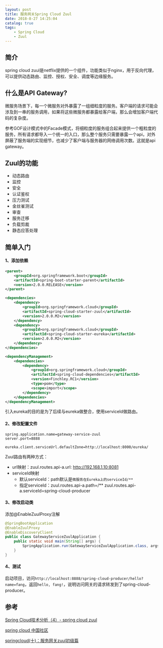 ```yaml
---
layout: post
title: 服务网关Spring Cloud Zuul    
date: 2018-8-27 14:25:04
catalog: true
tags:
    - Spring Cloud
    - Zuul
---
```


## 简介

spring cloud zuul是netflix提供的一个组件，功能类似于nginx，用于反向代理，可以提供动态路由、监控、授权、安全、调度等边缘服务。

## 什么是API Gateway?

微服务场景下，每一个微服务对外暴露了一组细粒度的服务。客户端的请求可能会涉及到一串的服务调用，如果将这些微服务都暴露给客户端，那么会增加客户端代码的复杂度。

参考GOF设计模式中的Facade模式，将细粒度的服务组合起来提供一个粗粒度的服务，所有请求都导入一个统一的入口，那么整个服务只需要暴露一个api，对外屏蔽了服务端的实现细节，也减少了客户端与服务器的网络调用次数。这就是api gateway。

## Zuul的功能

- 动态路由
- 监控
- 安全
- 认证鉴权
- 压力测试
- 金丝雀测试
- 审查
- 服务迁移
- 负载剪裁
- 静态应答处理

## 简单入门

#### 1、添加依赖

```xml
<parent>
    <groupId>org.springframework.boot</groupId>
    <artifactId>spring-boot-starter-parent</artifactId>
    <version>2.0.0.RELEASE</version>
</parent>

<dependencies>
    <dependency>
        <groupId>org.springframework.cloud</groupId>
        <artifactId>spring-cloud-starter-zuul</artifactId>
        <version>2.0.0.M2</version>
    </dependency>
    <dependency>
        <groupId>org.springframework.cloud</groupId>
        <artifactId>spring-cloud-starter-eureka</artifactId>
        <version>2.0.0.M2</version>
    </dependency>
</dependencies>

<dependencyManagement>
    <dependencies>
        <dependency>
            <groupId>org.springframework.cloud</groupId>
            <artifactId>spring-cloud-dependencies</artifactId>
            <version>Finchley.RC1</version>
            <type>pom</type>
            <scope>import</scope>
        </dependency>
    </dependencies>
</dependencyManagement>
```

引入eureka的目的是为了后续与eureka做整合，使用serviceId做路由。

#### 2、修改配置文件

```properties
spring.application.name=gateway-service-zuul
server.port=8888

eureka.client.serviceUrl.defaultZone=http://localhost:8000/eureka/
```

Zuul路由有两种方式：
- url映射：zuul.routes.api-a.url: http://192.168.1.10:8081
- serviceId映射
  - 默认serviceId：path默认是`微服务在Eureka上的serviceId/**`
  - 指定serviceId：zuul.routes.api-a.path=/**
zuul.routes.api-a.serviceId=spring-cloud-producer

#### 3、修改启动类

添加@EnableZuulProxy注解

```java
@SpringBootApplication
@EnableZuulProxy
@EnableDiscoveryClient
public class GatewayServiceZuulApplication {
    public static void main(String[] args) {
        SpringApplication.run(GatewayServiceZuulApplication.class, args);
    }
}
```

#### 4、测试

启动项目，访问`http://localhost:8888/spring-cloud-producer/hello?name=fang`，返回`hello, fang!`，说明访问网关的请求转发到了spring-cloud-producer。

## 参考

[Spring Cloud技术分析（4）- spring cloud zuul](http://tech.lede.com/2017/05/16/rd/server/SpringCloudZuul/)

[spring cloud 中国社区](http://docs.springcloud.cn/user-guide/zuul/#zuul_3)

[springcloud(十)：服务网关zuul初级篇](http://www.ityouknow.com/springcloud/2017/06/01/gateway-service-zuul.html)